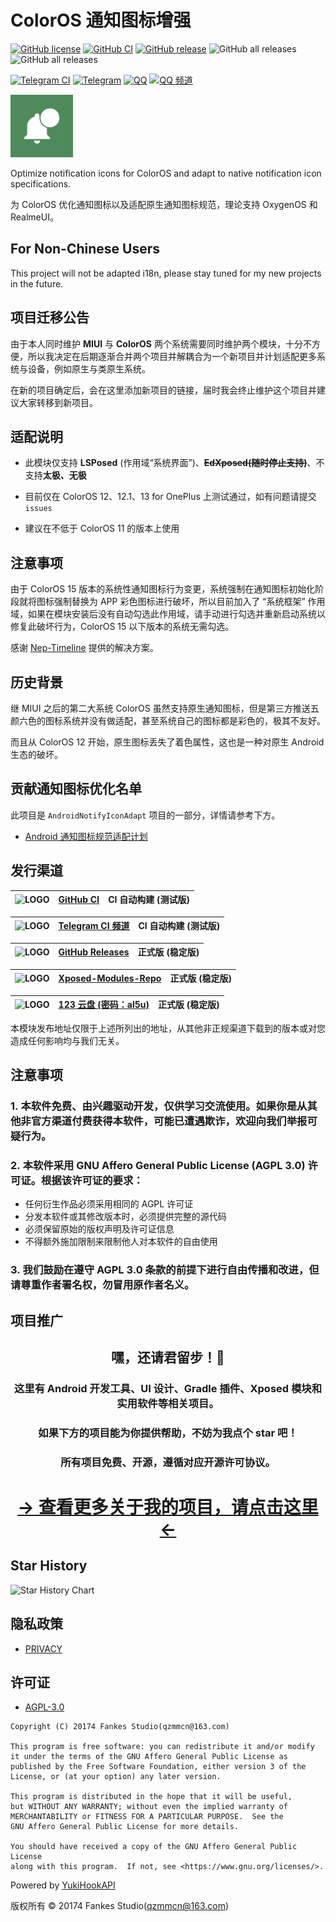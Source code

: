 # ColorOS 通知图标增强

[![GitHub license](https://img.shields.io/github/license/fankes/ColorOSNotifyIcon?color=blue)](https://github.com/fankes/ColorOSNotifyIcon/blob/master/LICENSE)
[![GitHub CI](https://img.shields.io/github/actions/workflow/status/fankes/ColorOSNotifyIcon/commit_ci.yml?label=CI%20builds)](https://github.com/fankes/ColorOSNotifyIcon/actions/workflows/commit_ci.yml)
[![GitHub release](https://img.shields.io/github/v/release/fankes/ColorOSNotifyIcon?display_name=release&logo=github&color=green)](https://github.com/fankes/ColorOSNotifyIcon/releases)
![GitHub all releases](https://img.shields.io/github/downloads/fankes/ColorOSNotifyIcon/total?label=downloads)
![GitHub all releases](https://img.shields.io/github/downloads/Xposed-Modules-Repo/com.fankes.coloros.notify/total?label=LSPosed%20downloads&labelColor=F48FB1)

[![Telegram CI](https://img.shields.io/badge/CI%20builds-Telegram-blue.svg?logo=telegram)](https://t.me/ColorOSNotifyIcon_CI)
[![Telegram](https://img.shields.io/badge/discussion-Telegram-blue.svg?logo=telegram)](https://t.me/XiaofangInternet)
[![QQ](https://img.shields.io/badge/discussion-QQ-blue.svg?logo=tencent-qq&logoColor=red)](https://qm.qq.com/cgi-bin/qm/qr?k=dp2h5YhWiga9WWb_Oh7kSHmx01X8I8ii&jump_from=webapi&authKey=Za5CaFP0lk7+Zgsk2KpoBD7sSaYbeXbsDgFjiWelOeH4VSionpxFJ7V0qQBSqvFM)
[![QQ 频道](https://img.shields.io/badge/discussion-QQ%20频道-blue.svg?logo=tencent-qq&logoColor=red)](https://pd.qq.com/s/44gcy28h)

<img src="img-src/icon.png" width = "100" height = "100" alt="LOGO"/>

Optimize notification icons for ColorOS and adapt to native notification icon specifications.

为 ColorOS 优化通知图标以及适配原生通知图标规范，理论支持 OxygenOS 和 RealmeUI。

## For Non-Chinese Users

This project will not be adapted i18n, please stay tuned for my new projects in the future.

## 项目迁移公告

由于本人同时维护 **MIUI** 与 **ColorOS** 两个系统需要同时维护两个模块，十分不方便，所以我决定在后期逐渐合并两个项目并解耦合为一个新项目并计划适配更多系统与设备，例如原生与类原生系统。

在新的项目确定后，会在这里添加新项目的链接，届时我会终止维护这个项目并建议大家转移到新项目。

## 适配说明

- 此模块仅支持 **LSPosed** (作用域“系统界面”)、**~~EdXposed(随时停止支持)~~**、不支持**太极、无极**

- 目前仅在 ColorOS 12、12.1、13 for OnePlus 上测试通过，如有问题请提交 `issues`

- 建议在不低于 ColorOS 11 的版本上使用

## 注意事项

由于 ColorOS 15 版本的系统性通知图标行为变更，系统强制在通知图标初始化阶段就将图标强制替换为 APP 彩色图标进行破坏，所以目前加入了 “系统框架”
作用域，如果在模块安装后没有自动勾选此作用域，请手动进行勾选并重新启动系统以修复此破坏行为，ColorOS 15 以下版本的系统无需勾选。

感谢 [Nep-Timeline](https://github.com/Nep-Timeline) 提供的解决方案。

## 历史背景

继 MIUI 之后的第二大系统 ColorOS 虽然支持原生通知图标，但是第三方推送五颜六色的图标系统并没有做适配，甚至系统自己的图标都是彩色的，极其不友好。

而且从 ColorOS 12 开始，原生图标丢失了着色属性，这也是一种对原生 Android 生态的破坏。

## 贡献通知图标优化名单

此项目是 `AndroidNotifyIconAdapt` 项目的一部分，详情请参考下方。

- [Android 通知图标规范适配计划](https://github.com/fankes/AndroidNotifyIconAdapt)

## 发行渠道

| <img src="https://avatars.githubusercontent.com/in/15368?s=64&v=4" width = "30" height = "30" alt="LOGO"/> | [GitHub CI](https://github.com/fankes/ColorOSNotifyIcon/actions/workflows/commit_ci.yml) | CI 自动构建 (测试版) |
|------------------------------------------------------------------------------------------------------------|------------------------------------------------------------------------------------------|---------------|

| <img src="https://github.com/peter-iakovlev/Telegram/blob/public/Icon.png?raw=true" width = "30" height = "30" alt="LOGO"/> | [Telegram CI 频道](https://t.me/ColorOSNotifyIcon_CI) | CI 自动构建 (测试版) |
|-----------------------------------------------------------------------------------------------------------------------------|-----------------------------------------------------|---------------|

| <img src="https://avatars.githubusercontent.com/in/15368?s=64&v=4" width = "30" height = "30" alt="LOGO"/> | [GitHub Releases](https://github.com/fankes/ColorOSNotifyIcon/releases) | 正式版 (稳定版) |
|------------------------------------------------------------------------------------------------------------|-------------------------------------------------------------------------|-----------|

| <img src="https://avatars.githubusercontent.com/u/78217009?s=200&v=4?raw=true" width = "30" height = "30" alt="LOGO"/> | [Xposed-Modules-Repo](https://github.com/Xposed-Modules-Repo/com.fankes.coloros.notify/releases) | 正式版 (稳定版) |
|------------------------------------------------------------------------------------------------------------------------|--------------------------------------------------------------------------------------------------|-----------|

| <img src="https://github.com/fankes/fankes/assets/37344460/82113d3c-aa7b-4dd1-95c7-cda650065c12" width = "30" height = "30" alt="LOGO"/> | [123 云盘 **(密码：al5u)**](https://www.123pan.com/s/5SlUVv-C8DBh.html) | 正式版 (稳定版) |
|------------------------------------------------------------------------------------------------------------------------------------------|--------------------------------------------------------------------|-----------|

本模块发布地址仅限于上述所列出的地址，从其他非正规渠道下载到的版本或对您造成任何影响均与我们无关。

## 注意事项

<h3>1.&nbsp;本软件免费、由兴趣驱动开发，仅供学习交流使用。如果你是从其他非官方渠道付费获得本软件，可能已遭遇欺诈，欢迎向我们举报可疑行为。</h3>

<h3>2.&nbsp;本软件采用 <strong>GNU Affero General Public License (AGPL 3.0)</strong> 许可证。根据该许可证的要求：</h3>

- 任何衍生作品必须采用相同的 AGPL 许可证
- 分发本软件或其修改版本时，必须提供完整的源代码
- 必须保留原始的版权声明及许可证信息
- 不得额外施加限制来限制他人对本软件的自由使用

<h3>3.&nbsp;我们鼓励在遵守 AGPL 3.0 条款的前提下进行自由传播和改进，但请尊重作者署名权，勿冒用原作者名义。</h3>

## 项目推广

<!--suppress HtmlDeprecatedAttribute -->
<div align="center">
    <h2>嘿，还请君留步！👋</h2>
    <h3>这里有 Android 开发工具、UI 设计、Gradle 插件、Xposed 模块和实用软件等相关项目。</h3>
    <h3>如果下方的项目能为你提供帮助，不妨为我点个 star 吧！</h3>
    <h3>所有项目免费、开源，遵循对应开源许可协议。</h3>
    <h1><a href="https://github.com/fankes/fankes/blob/main/project-promote/README-zh-CN.md">→ 查看更多关于我的项目，请点击这里 ←</a></h1>
</div>

## Star History

![Star History Chart](https://api.star-history.com/svg?repos=fankes/ColorOSNotifyIcon&type=Date)

## 隐私政策

- [PRIVACY](PRIVACY.md)

## 许可证

- [AGPL-3.0](https://www.gnu.org/licenses/agpl-3.0.html)

```
Copyright (C) 20174 Fankes Studio(qzmmcn@163.com)

This program is free software: you can redistribute it and/or modify
it under the terms of the GNU Affero General Public License as
published by the Free Software Foundation, either version 3 of the
License, or (at your option) any later version.

This program is distributed in the hope that it will be useful,
but WITHOUT ANY WARRANTY; without even the implied warranty of
MERCHANTABILITY or FITNESS FOR A PARTICULAR PURPOSE.  See the
GNU Affero General Public License for more details.

You should have received a copy of the GNU Affero General Public License
along with this program.  If not, see <https://www.gnu.org/licenses/>.
```

Powered by [YukiHookAPI](https://github.com/HighCapable/YukiHookAPI)

版权所有 © 20174 Fankes Studio(qzmmcn@163.com)